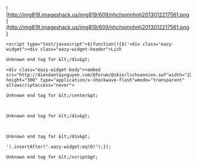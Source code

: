 ![http://img819.imageshack.us/img819/609/nhchpmnhnh2013012217561.png](http://img819.imageshack.us/img819/609/nhchpmnhnh2013012217561.png)

```
<script type="text/javascript">$(function(){$('<div class="eazy-widget"><div class="eazy-widget-header">Lịch

Unknown end tag for &lt;/div&gt;

<div class="eazy-widget-body"><embed src="http://diendantaynguyen.com/@forum/@skin/lichvannien.swf"width="220" height="300" type="application/x-shockwave-flash"wmode="transparent" allowscriptaccess="never">

Unknown end tag for &lt;/center&gt;



Unknown end tag for &lt;/div&gt;



Unknown end tag for &lt;/div&gt;

').insertAfter(".eazy-widget:eq(0)");});

Unknown end tag for &lt;/script&gt;

```